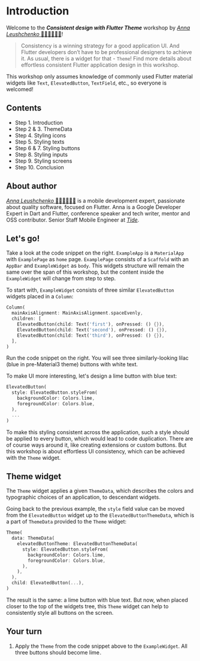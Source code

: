 # Introduction

Welcome to the ***Consistent design with Flutter Theme*** workshop by [*Anna Leushchenko* 👩‍💻💙📱🇺🇦](https://github.com/foxanna)!

>Consistency is a winning strategy for a good application UI. And Flutter developers don’t have to be professional designers to achieve it. As usual, there is a widget for that - `Theme`! Find more details about effortless consistent Flutter application design in this workshop.

This workshop only assumes knowledge of commonly used Flutter material widgets like `Text`, `ElevatedButton`, `TextField`, etc., so everyone is welcomed!

## Contents

* Step 1. Introduction  
* Step 2 & 3. ThemeData  
* Step 4. Styling icons  
* Step 5. Styling texts  
* Step 6 & 7. Styling buttons  
* Step 8. Styling inputs  
* Step 9. Styling screens  
* Step 10. Conclusion  

## About author

[*Anna Leushchenko* 👩‍💻💙📱🇺🇦](https://github.com/foxanna) is a mobile development expert, passionate about quality software, focused on Flutter. Anna is a Google Developer Expert in Dart and Flutter, conference speaker and tech writer, mentor and OSS contributor. Senior Staff Mobile Engineer at [*Tide*](https://www.tide.co/careers/).

## Let's go!

Take a look at the code snippet on the right. `ExampleApp` is a `MaterialApp` with `ExamplePage` as `home` page. `ExamplePage` consists of a `Scaffold` with an `AppBar` and `ExampleWidget` as `body`. This widgets structure will remain the same over the span of this workshop, but the content inside the `ExampleWidget` will change from step to step.

To start with, `ExampleWidget` consists of three similar `ElevatedButton` widgets placed in a `Column`:

```dart
Column(
  mainAxisAlignment: MainAxisAlignment.spaceEvenly,
  children: [
    ElevatedButton(child: Text('first'), onPressed: () {}),
    ElevatedButton(child: Text('second'), onPressed: () {}),
    ElevatedButton(child: Text('third'), onPressed: () {}),
  ],
)
```

Run the code snippet on the right. You will see three similarly-looking lilac (blue in pre-Material3 theme) buttons with white text. 

To make UI more interesting, let's design a lime button with blue text:

```dart
ElevatedButton(
  style: ElevatedButton.styleFrom(
    backgroundColor: Colors.lime,
    foregroundColor: Colors.blue,
  ),
  ...
)
```

To make this styling consistent across the application, such a style should be applied to every button, which would lead to code duplication. There are of course ways around it, like creating extensions or custom buttons. But this workshop is about effortless UI consistency, which can be achieved with the `Theme` widget.

## Theme widget

The `Theme` widget applies a given `ThemeData`, which describes the colors and typographic choices of an application, to descendant widgets. 

Going back to the previous example, the `style` field value can be moved from the `ElevatedButton` widget up to the `ElevatedButtonThemeData`, which is a part of `ThemeData` provided to the `Theme` widget:

```dart
Theme(
  data: ThemeData(
    elevatedButtonTheme: ElevatedButtonThemeData(
      style: ElevatedButton.styleFrom(
        backgroundColor: Colors.lime,
        foregroundColor: Colors.blue,
      ),
    ),
  ),
  child: ElevatedButton(...),
)
```

The result is the same: a lime button with blue text. But now, when placed closer to the top of the widgets tree, this `Theme` widget can help to consistently style all buttons on the screen.

## Your turn

1. Apply the `Theme` from the code snippet above to the `ExampleWidget`. All three buttons should become lime<img alt="Google Analytics" src="https://www.google-analytics.com/collect?v=1&cid=1&t=pageview&ec=workshop&ea=open&dp=step01&tid=UA-227136526-1" style="width: 1px; height: 1px"/>.
